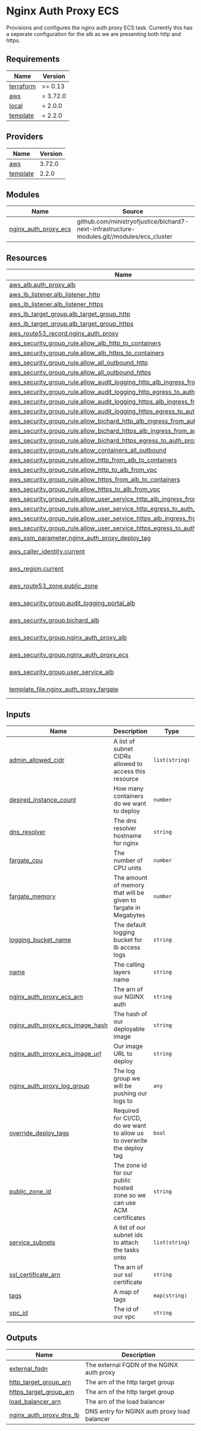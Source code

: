 # Nginx Auth Proxy ECS

Provisions and configures the nginx auth proxy ECS task. Currently this has a seperate configuration for the alb as we
are presenting both http and https.
<!-- BEGIN_TF_DOCS -->
## Requirements

| Name | Version |
|------|---------|
| <a name="requirement_terraform"></a> [terraform](#requirement\_terraform) | >= 0.13 |
| <a name="requirement_aws"></a> [aws](#requirement\_aws) | = 3.72.0 |
| <a name="requirement_local"></a> [local](#requirement\_local) | = 2.0.0 |
| <a name="requirement_template"></a> [template](#requirement\_template) | = 2.2.0 |

## Providers

| Name | Version |
|------|---------|
| <a name="provider_aws"></a> [aws](#provider\_aws) | 3.72.0 |
| <a name="provider_template"></a> [template](#provider\_template) | 2.2.0 |

## Modules

| Name | Source | Version |
|------|--------|---------|
| <a name="module_nginx_auth_proxy_ecs"></a> [nginx\_auth\_proxy\_ecs](#module\_nginx\_auth\_proxy\_ecs) | github.com/ministryofjustice/bichard7-next-infrastructure-modules.git//modules/ecs_cluster | n/a |

## Resources

| Name | Type |
|------|------|
| [aws_alb.auth_proxy_alb](https://registry.terraform.io/providers/hashicorp/aws/3.72.0/docs/resources/alb) | resource |
| [aws_lb_listener.alb_listener_http](https://registry.terraform.io/providers/hashicorp/aws/3.72.0/docs/resources/lb_listener) | resource |
| [aws_lb_listener.alb_listener_https](https://registry.terraform.io/providers/hashicorp/aws/3.72.0/docs/resources/lb_listener) | resource |
| [aws_lb_target_group.alb_target_group_http](https://registry.terraform.io/providers/hashicorp/aws/3.72.0/docs/resources/lb_target_group) | resource |
| [aws_lb_target_group.alb_target_group_https](https://registry.terraform.io/providers/hashicorp/aws/3.72.0/docs/resources/lb_target_group) | resource |
| [aws_route53_record.nginx_auth_proxy](https://registry.terraform.io/providers/hashicorp/aws/3.72.0/docs/resources/route53_record) | resource |
| [aws_security_group_rule.allow_alb_http_to_containers](https://registry.terraform.io/providers/hashicorp/aws/3.72.0/docs/resources/security_group_rule) | resource |
| [aws_security_group_rule.allow_alb_https_to_containers](https://registry.terraform.io/providers/hashicorp/aws/3.72.0/docs/resources/security_group_rule) | resource |
| [aws_security_group_rule.allow_all_outbound_http](https://registry.terraform.io/providers/hashicorp/aws/3.72.0/docs/resources/security_group_rule) | resource |
| [aws_security_group_rule.allow_all_outbound_https](https://registry.terraform.io/providers/hashicorp/aws/3.72.0/docs/resources/security_group_rule) | resource |
| [aws_security_group_rule.allow_audit_logging_http_alb_ingress_from_auth_proxy](https://registry.terraform.io/providers/hashicorp/aws/3.72.0/docs/resources/security_group_rule) | resource |
| [aws_security_group_rule.allow_audit_logging_http_egress_to_auth_proxy](https://registry.terraform.io/providers/hashicorp/aws/3.72.0/docs/resources/security_group_rule) | resource |
| [aws_security_group_rule.allow_audit_logging_https_alb_ingress_from_auth_proxy](https://registry.terraform.io/providers/hashicorp/aws/3.72.0/docs/resources/security_group_rule) | resource |
| [aws_security_group_rule.allow_audit_logging_https_egress_to_auth_proxy](https://registry.terraform.io/providers/hashicorp/aws/3.72.0/docs/resources/security_group_rule) | resource |
| [aws_security_group_rule.allow_bichard_http_alb_ingress_from_auth_proxy](https://registry.terraform.io/providers/hashicorp/aws/3.72.0/docs/resources/security_group_rule) | resource |
| [aws_security_group_rule.allow_bichard_https_alb_ingress_from_auth_proxy](https://registry.terraform.io/providers/hashicorp/aws/3.72.0/docs/resources/security_group_rule) | resource |
| [aws_security_group_rule.allow_bichard_https_egress_to_auth_proxy](https://registry.terraform.io/providers/hashicorp/aws/3.72.0/docs/resources/security_group_rule) | resource |
| [aws_security_group_rule.allow_containers_all_outbound](https://registry.terraform.io/providers/hashicorp/aws/3.72.0/docs/resources/security_group_rule) | resource |
| [aws_security_group_rule.allow_http_from_alb_to_containers](https://registry.terraform.io/providers/hashicorp/aws/3.72.0/docs/resources/security_group_rule) | resource |
| [aws_security_group_rule.allow_http_to_alb_from_vpc](https://registry.terraform.io/providers/hashicorp/aws/3.72.0/docs/resources/security_group_rule) | resource |
| [aws_security_group_rule.allow_https_from_alb_to_containers](https://registry.terraform.io/providers/hashicorp/aws/3.72.0/docs/resources/security_group_rule) | resource |
| [aws_security_group_rule.allow_https_to_alb_from_vpc](https://registry.terraform.io/providers/hashicorp/aws/3.72.0/docs/resources/security_group_rule) | resource |
| [aws_security_group_rule.allow_user_service_http_alb_ingress_from_auth_proxy](https://registry.terraform.io/providers/hashicorp/aws/3.72.0/docs/resources/security_group_rule) | resource |
| [aws_security_group_rule.allow_user_service_http_egress_to_auth_proxy](https://registry.terraform.io/providers/hashicorp/aws/3.72.0/docs/resources/security_group_rule) | resource |
| [aws_security_group_rule.allow_user_service_https_alb_ingress_from_auth_proxy](https://registry.terraform.io/providers/hashicorp/aws/3.72.0/docs/resources/security_group_rule) | resource |
| [aws_security_group_rule.allow_user_service_https_egress_to_auth_proxy](https://registry.terraform.io/providers/hashicorp/aws/3.72.0/docs/resources/security_group_rule) | resource |
| [aws_ssm_parameter.nginx_auth_proxy_deploy_tag](https://registry.terraform.io/providers/hashicorp/aws/3.72.0/docs/resources/ssm_parameter) | resource |
| [aws_caller_identity.current](https://registry.terraform.io/providers/hashicorp/aws/3.72.0/docs/data-sources/caller_identity) | data source |
| [aws_region.current](https://registry.terraform.io/providers/hashicorp/aws/3.72.0/docs/data-sources/region) | data source |
| [aws_route53_zone.public_zone](https://registry.terraform.io/providers/hashicorp/aws/3.72.0/docs/data-sources/route53_zone) | data source |
| [aws_security_group.audit_logging_portal_alb](https://registry.terraform.io/providers/hashicorp/aws/3.72.0/docs/data-sources/security_group) | data source |
| [aws_security_group.bichard_alb](https://registry.terraform.io/providers/hashicorp/aws/3.72.0/docs/data-sources/security_group) | data source |
| [aws_security_group.nginx_auth_proxy_alb](https://registry.terraform.io/providers/hashicorp/aws/3.72.0/docs/data-sources/security_group) | data source |
| [aws_security_group.nginx_auth_proxy_ecs](https://registry.terraform.io/providers/hashicorp/aws/3.72.0/docs/data-sources/security_group) | data source |
| [aws_security_group.user_service_alb](https://registry.terraform.io/providers/hashicorp/aws/3.72.0/docs/data-sources/security_group) | data source |
| [template_file.nginx_auth_proxy_fargate](https://registry.terraform.io/providers/hashicorp/template/2.2.0/docs/data-sources/file) | data source |

## Inputs

| Name | Description | Type | Default | Required |
|------|-------------|------|---------|:--------:|
| <a name="input_admin_allowed_cidr"></a> [admin\_allowed\_cidr](#input\_admin\_allowed\_cidr) | A list of subnet CIDRs allowed to access this resource | `list(string)` | n/a | yes |
| <a name="input_desired_instance_count"></a> [desired\_instance\_count](#input\_desired\_instance\_count) | How many containers do we want to deploy | `number` | `1` | no |
| <a name="input_dns_resolver"></a> [dns\_resolver](#input\_dns\_resolver) | The dns resolver hostname for nginx | `string` | n/a | yes |
| <a name="input_fargate_cpu"></a> [fargate\_cpu](#input\_fargate\_cpu) | The number of CPU units | `number` | n/a | yes |
| <a name="input_fargate_memory"></a> [fargate\_memory](#input\_fargate\_memory) | The amount of memory that will be given to fargate in Megabytes | `number` | n/a | yes |
| <a name="input_logging_bucket_name"></a> [logging\_bucket\_name](#input\_logging\_bucket\_name) | The default logging bucket for lb access logs | `string` | n/a | yes |
| <a name="input_name"></a> [name](#input\_name) | The calling layers name | `string` | n/a | yes |
| <a name="input_nginx_auth_proxy_ecs_arn"></a> [nginx\_auth\_proxy\_ecs\_arn](#input\_nginx\_auth\_proxy\_ecs\_arn) | The arn of our NGINX auth | `string` | n/a | yes |
| <a name="input_nginx_auth_proxy_ecs_image_hash"></a> [nginx\_auth\_proxy\_ecs\_image\_hash](#input\_nginx\_auth\_proxy\_ecs\_image\_hash) | The hash of our deployable image | `string` | n/a | yes |
| <a name="input_nginx_auth_proxy_ecs_image_url"></a> [nginx\_auth\_proxy\_ecs\_image\_url](#input\_nginx\_auth\_proxy\_ecs\_image\_url) | Our image URL to deploy | `string` | n/a | yes |
| <a name="input_nginx_auth_proxy_log_group"></a> [nginx\_auth\_proxy\_log\_group](#input\_nginx\_auth\_proxy\_log\_group) | The log group we will be pushing our logs to | `any` | n/a | yes |
| <a name="input_override_deploy_tags"></a> [override\_deploy\_tags](#input\_override\_deploy\_tags) | Required for CI/CD, do we want to allow us to overwrite the deploy tag | `bool` | `false` | no |
| <a name="input_public_zone_id"></a> [public\_zone\_id](#input\_public\_zone\_id) | The zone id for our public hosted zone so we can use ACM certificates | `string` | n/a | yes |
| <a name="input_service_subnets"></a> [service\_subnets](#input\_service\_subnets) | A list of our subnet ids to attach the tasks onto | `list(string)` | n/a | yes |
| <a name="input_ssl_certificate_arn"></a> [ssl\_certificate\_arn](#input\_ssl\_certificate\_arn) | The arn of our ssl certificate | `string` | n/a | yes |
| <a name="input_tags"></a> [tags](#input\_tags) | A map of tags | `map(string)` | `{}` | no |
| <a name="input_vpc_id"></a> [vpc\_id](#input\_vpc\_id) | The id of our vpc | `string` | n/a | yes |

## Outputs

| Name | Description |
|------|-------------|
| <a name="output_external_fqdn"></a> [external\_fqdn](#output\_external\_fqdn) | The external FQDN of the NGINX auth proxy |
| <a name="output_http_target_group_arn"></a> [http\_target\_group\_arn](#output\_http\_target\_group\_arn) | The arn of the http target group |
| <a name="output_https_target_group_arn"></a> [https\_target\_group\_arn](#output\_https\_target\_group\_arn) | The arn of the http target group |
| <a name="output_load_balancer_arn"></a> [load\_balancer\_arn](#output\_load\_balancer\_arn) | The arn of the load balancer |
| <a name="output_nginx_auth_proxy_dns_lb"></a> [nginx\_auth\_proxy\_dns\_lb](#output\_nginx\_auth\_proxy\_dns\_lb) | DNS entry for NGINX auth proxy load balancer |
<!-- END_TF_DOCS -->

